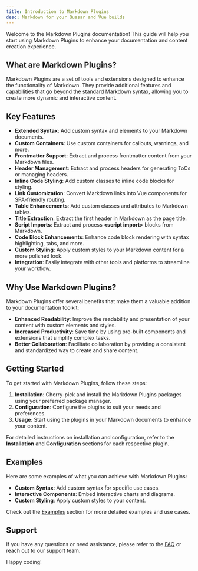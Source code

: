 ```yaml
---
title: Introduction to Markdown Plugins
desc: Markdown for your Quasar and Vue builds
---
```


Welcome to the Markdown Plugins documentation! This guide will help you start using Markdown Plugins to enhance your documentation and content creation experience.

## What are Markdown Plugins?

Markdown Plugins are a set of tools and extensions designed to enhance the functionality of Markdown. They provide additional features and capabilities that go beyond the standard Markdown syntax, allowing you to create more dynamic and interactive content.

## Key Features

- **Extended Syntax**: Add custom syntax and elements to your Markdown documents.
- **Custom Containers**: Use custom containers for callouts, warnings, and more.
- **Frontmatter Support**: Extract and process frontmatter content from your Markdown files.
- **Header Management**: Extract and process headers for generating ToCs or managing headers.
- **Inline Code Styling**: Add custom classes to inline code blocks for styling.
- **Link Customization**: Convert Markdown links into Vue components for SPA-friendly routing.
- **Table Enhancements**: Add custom classes and attributes to Markdown tables.
- **Title Extraction**: Extract the first header in Markdown as the page title.
- **Script Imports**: Extract and process **&lt;script import&gt;** blocks from Markdown.
- **Code Block Enhancements**: Enhance code block rendering with syntax highlighting, tabs, and more.
- **Custom Styling**: Apply custom styles to your Markdown content for a more polished look.
- **Integration**: Easily integrate with other tools and platforms to streamline your workflow.

## Why Use Markdown Plugins?

Markdown Plugins offer several benefits that make them a valuable addition to your documentation toolkit:

- **Enhanced Readability**: Improve the readability and presentation of your content with custom elements and styles.
- **Increased Productivity**: Save time by using pre-built components and extensions that simplify complex tasks.
- **Better Collaboration**: Facilitate collaboration by providing a consistent and standardized way to create and share content.

## Getting Started

To get started with Markdown Plugins, follow these steps:

1. **Installation**: Cherry-pick and install the Markdown Plugins packages using your preferred package manager.
2. **Configuration**: Configure the plugins to suit your needs and preferences.
3. **Usage**: Start using the plugins in your Markdown documents to enhance your content.

For detailed instructions on installation and configuration, refer to the **Installation** and **Configuration** sections for each respective plugin.

## Examples

Here are some examples of what you can achieve with Markdown Plugins:

- **Custom Syntax**: Add custom syntax for specific use cases.
- **Interactive Components**: Embed interactive charts and diagrams.
- **Custom Styling**: Apply custom styles to your content.

Check out the [Examples](../guides/examples.md) section for more detailed examples and use cases.

## Support

If you have any questions or need assistance, please refer to the [FAQ](../faq/general.md) or reach out to our support team.

Happy coding!
